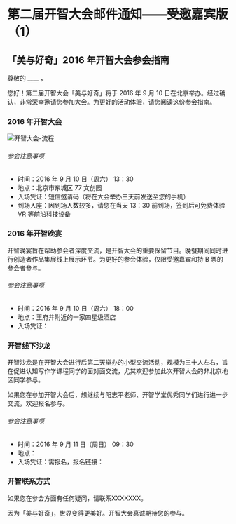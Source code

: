# 第二届开智大会邮件通知——受邀嘉宾版（1）

## 「美与好奇」2016 年开智大会参会指南

尊敬的 ____ ，
 
您好！第二届开智大会「美与好奇」将于 2016 年 9 月 10 日在北京举办。经过确认，非常荣幸邀请您参加大会。为更好的活动体验，请您阅读这份参会指南。
 
### 2016 年开智大会
 
 ![开智大会-流程](http://cdn.huodongxing.com/file/20150324/117441FD52C74D84743BDF42D0D2DC2106/30482408647834778.jpg)
 
###### 参会注意事项
 - 时间：2016 年 9 月 10 日（周六） 13：30
 - 地点：北京市东城区 77 文创园
 - 入场凭证：短信邀请码（将在大会举办三天前发送至您的手机）
 - 到场入座：因到场人数较多，请您在当天 13：30 前到场，签到后可免费体验 VR 等前沿科技设备 
 
### 2016 年开智晚宴

开智晚宴旨在帮助参会者深度交流，是开智大会的重要保留节目。晚餐期间同时进行创造者作品集展线上展示环节。为更好的参会体验，仅限受邀嘉宾和持 B 票的参会者参与。

###### 参会注意事项
- 时间：2016 年 9 月 10 日（周六） 18：00
- 地点：王府井附近的一家四星级酒店
- 入场凭证：

### 开智线下沙龙
开智沙龙是在开智大会进行后第二天举办的小型交流活动，规模为三十人左右，旨在促进认知写作学课程同学的面对面交流，尤其欢迎参加此次开智大会的非北京地区同学参与。

如果您在参加开智大会后，想继续与阳志平老师、开智学堂优秀同学们进行进一步交流，欢迎报名参与。

###### 参会注意事项 
  - 时间：2016 年 9 月 11 日（周日） 09：30
  - 地点：
  - 入场凭证：需报名，报名链接：  

### 开智联系方式
  如果您在参会方面有任何疑问，请联系XXXXXXX。
  
 
因为「美与好奇」，世界变得更美好。开智大会真诚期待您的参与。
 
